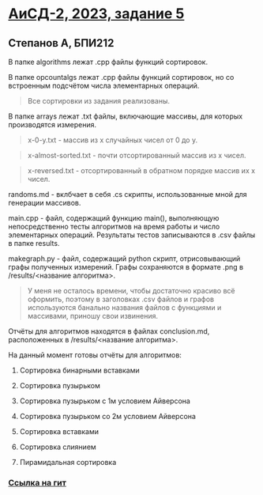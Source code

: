# [АиСД-2, 2023, задание 5](https://drive.google.com/file/d/1uBrfUBq1mXbeVom8_hHk536LuQf4unXb/view?usp=share_link)
## Степанов А, БПИ212

В папке algorithms лежат .cpp файлы функций сортировок.

В папке opcountalgs лежат .cpp файлы функций сортировок, но со встроенным подсчётом числа элементарных операций.

> Все сортировки из задания реализованы.

В папке arrays лежат .txt файлы, включающие массивы, для которых производятся измерения.

> x-0-y.txt - массив из x случайных чисел от 0 до y.

> x-almost-sorted.txt - почти отсортированный массив из x чисел.

> x-reversed.txt - отсортированный в обратном порядке массив их x чисел.

randoms.md - вклбчает в себя .cs скрипты, использованные мной для генерации массивов.

main.cpp - файл, содержащий функцию main(), выполняющую непосредственно тесты алгоритмов на время работы и число элементарных операций. Результаты тестов записываются в .csv файлы в папке results.

makegraph.py - файл, содержащий python скрипт, отрисовывающий графы полученных измерений. Графы сохраняются в формате .png в /results/<название алгоритма>.

> У меня не осталось времени, чтобы достаточно красиво всё оформить, поэтому в заголовках .csv файлов и графов используются банально названия файлов с функциями и массивами, приношу свои извинения.

Отчёты для алгоритмов находятся в файлах conclusion.md, расположенных в /results/<название алгоритма>.

На данный момент готовы отчёты для алгоритмов:

1. Сортировка бинарными вставками

2. Сортировка пузырьком

3. Сортировка пузырьком с 1м условием Айверсона

4. Сортировка пузырьком со 2м условием Айверсона

5. Сортировка вставками

6. Сортировка слиянием

7. Пирамидальная сортировка

### [Ссылка на гит](https://bitbucket.org/famusovsky/chw1/)
